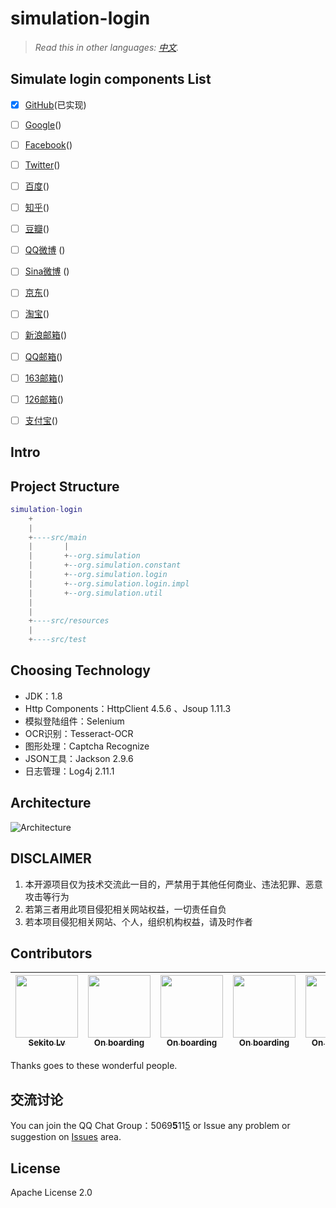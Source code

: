 # simulation-login

> *Read this in other languages: [中文](README.md).*

## Simulate login components List

- [x] [GitHub](https://www.github.com)(已实现)
- [ ] [Google](https://www.google.com)()
- [ ] [Facebook](https://www.facebook.com)()
- [ ] [Twitter](https://twitter.com)()
- [ ] [百度](https://www.baidu.com)()
- [ ] [知乎](https://www.zhihu.com/#signin)()
- [ ] [豆瓣](https://accounts.douban.com/login?redir=https://m.douban.com/)()
- [ ] [QQ微博](http://w.t.qq.com/touch) ()
- [ ] [Sina微博](https://passport.weibo.cn/signin/login?entry=mweibo&res=wel&wm=3349&r=http%3A%2F%2Fm.weibo.cn%2F%3Fjumpfrom%3Dwapv4%26tip%3D1) ()
- [ ] [京东](http://www.jd.com/)()
- [ ] [淘宝](https://www.taobao.com/)()
- [ ] [新浪邮箱](http://mail.sina.com.cn/)()
- [ ] [QQ邮箱](https://mail.qq.com/cgi-bin/loginpage)()
- [ ] [163邮箱](http://smart.mail.163.com/?dv=smart)()
- [ ] [126邮箱](http://smart.mail.126.com/?dv=smart)()
- [ ] [支付宝](https://www.alipay.com/)()


## Intro


## Project Structure

``` lua
simulation-login
    +
    |
    +----src/main
    |       |
    |       +--org.simulation
    |       +--org.simulation.constant
    |       +--org.simulation.login
    |       +--org.simulation.login.impl
    |       +--org.simulation.util
    |
    |
    +----src/resources
    |
    +----src/test

```


## Choosing Technology

- JDK：1.8
- Http Components：HttpClient 4.5.6 、Jsoup 1.11.3
- 模拟登陆组件：Selenium
- OCR识别：Tesseract-OCR
- 图形处理：Captcha Recognize
- JSON工具：Jackson 2.9.6
- 日志管理：Log4j 2.11.1


## Architecture
![Architecture]()


## DISCLAIMER
1. 本开源项目仅为技术交流此一目的，严禁用于其他任何商业、违法犯罪、恶意攻击等行为
2. 若第三者用此项目侵犯相关网站权益，一切责任自负
3. 若本项目侵犯相关网站、个人，组织机构权益，请及时作者


## Contributors
<!-- ALL-CONTRIBUTORS-LIST:START - Do not remove or modify this section -->
<!-- prettier-ignore -->

| [<img src="https://avatars1.githubusercontent.com/u/25427352?s=460&v=4" width="100px;"/><br /><sub><b>Sekito Lv</b></sub>](https://github.com/bluetata)<br /> | [<img src="https://avatars1.githubusercontent.com/u/9919?s=200&v=4" width="100px;"/><br /><sub><b>On boarding</b></sub>](#)<br />| [<img src="https://avatars1.githubusercontent.com/u/9919?s=200&v=4" width="100px;"/><br /><sub><b>On boarding</b></sub>](#)<br /> | [<img src="https://avatars1.githubusercontent.com/u/9919?s=200&v=4" width="100px;"/><br /><sub><b>On boarding</b></sub>](#)<br /> | [<img src="https://avatars1.githubusercontent.com/u/9919?s=200&v=4" width="100px;"/><br /><sub><b>On boarding</b></sub>](#)<br /> | [<img src="https://avatars1.githubusercontent.com/u/9919?s=200&v=4" width="100px;"/><br /><sub><b>On boarding</b></sub>](#)<br /> | [<img src="https://avatars1.githubusercontent.com/u/9919?s=200&v=4" width="100px;"/><br /><sub><b>On boarding</b></sub>](#)<br />
| :---: | :---: | :---: | :---: | :---: | :---: | :---: |

<!-- ALL-CONTRIBUTORS-LIST:END -->
Thanks goes to these wonderful people.

## 交流讨论
You can join the QQ Chat Group：5069**5**11<u>5</u> or Issue any problem or suggestion on [Issues](https://github.com/bluetata/simulation-login/issues) area.

## License
Apache License 2.0